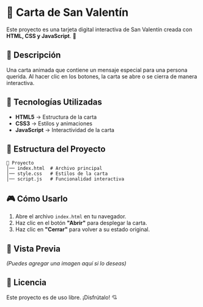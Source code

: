 # 💌 Carta de San Valentín

Este proyecto es una tarjeta digital interactiva de San Valentín creada con **HTML, CSS y JavaScript**. 💖

## 📌 Descripción
Una carta animada que contiene un mensaje especial para una persona querida. Al hacer clic en los botones, la carta se abre o se cierra de manera interactiva.

## 🚀 Tecnologías Utilizadas
- **HTML5** → Estructura de la carta
- **CSS3** → Estilos y animaciones
- **JavaScript** → Interactividad de la carta

## 📂 Estructura del Proyecto
```
📁 Proyecto
│── index.html  # Archivo principal
│── style.css   # Estilos de la carta
│── script.js   # Funcionalidad interactiva
```

## 🎮 Cómo Usarlo
1. Abre el archivo `index.html` en tu navegador.
2. Haz clic en el botón **"Abrir"** para desplegar la carta.
3. Haz clic en **"Cerrar"** para volver a su estado original.

## 📸 Vista Previa
_(Puedes agregar una imagen aquí si lo deseas)_

## 📄 Licencia
Este proyecto es de uso libre. ¡Disfrútalo! 💘

